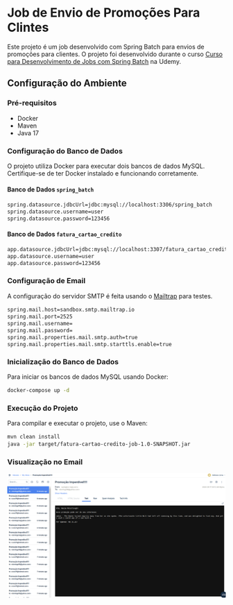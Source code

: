 # Job de Envio de Promoções Para Clintes 

Este projeto é um job desenvolvido com Spring Batch para envios de promoções para clientes.
O projeto foi desenvolvido durante o curso [Curso para Desenvolvimento de Jobs com Spring Batch](https://www.udemy.com/course/curso-para-desenvolvimento-de-jobs-com-spring-batch/) na Udemy.

## Configuração do Ambiente

### Pré-requisitos

- Docker
- Maven
- Java 17

### Configuração do Banco de Dados

O projeto utiliza Docker para executar dois bancos de dados MySQL. Certifique-se de ter Docker instalado e funcionando corretamente.

#### Banco de Dados `spring_batch`

```properties
spring.datasource.jdbcUrl=jdbc:mysql://localhost:3306/spring_batch
spring.datasource.username=user
spring.datasource.password=123456
```

#### Banco de Dados `fatura_cartao_credito`

```properties
app.datasource.jdbcUrl=jdbc:mysql://localhost:3307/fatura_cartao_credito
app.datasource.username=user
app.datasource.password=123456
```

### Configuração de Email
A configuração do servidor SMTP é feita usando o [Mailtrap](https://mailtrap.io) para testes.
```properties
spring.mail.host=sandbox.smtp.mailtrap.io
spring.mail.port=2525
spring.mail.username=
spring.mail.password=
spring.mail.properties.mail.smtp.auth=true
spring.mail.properties.mail.smtp.starttls.enable=true
```

### Inicialização do Banco de Dados

Para iniciar os bancos de dados MySQL usando Docker:

```bash
docker-compose up -d
```

### Execução do Projeto

Para compilar e executar o projeto, use o Maven:

```bash
mvn clean install
java -jar target/fatura-cartao-credito-job-1.0-SNAPSHOT.jar
```

### Visualização no Email
![img.png](assets/img.png)
